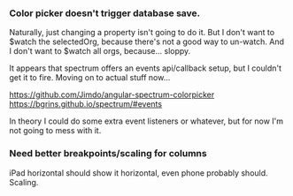 

### Color picker doesn't trigger database save.

Naturally, just changing a property isn't going to do it. But I don't want to $watch the selectedOrg, because there's not a good way to un-watch. And I don't want to $watch all orgs, because... sloppy.

It appears that spectrum offers an events api/callback setup, but I couldn't get it to fire. Moving on to actual stuff now...

https://github.com/Jimdo/angular-spectrum-colorpicker
https://bgrins.github.io/spectrum/#events

In theory I could do some extra event listeners or whatever, but for now I'm not going to mess with it.



### Need better breakpoints/scaling for columns

iPad horizontal should show it horizontal, even phone probably should. Scaling.